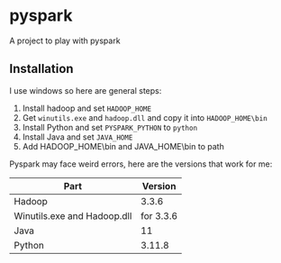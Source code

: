 # pyspark

A project to play with pyspark

## Installation 

I use windows so here are general steps:


1. Install hadoop and set `HADOOP_HOME`
2. Get `winutils.exe` and `hadoop.dll` and copy it into `HADOOP_HOME\bin`
3. Install Python and set `PYSPARK_PYTHON` to `python`
4. Install Java and set `JAVA_HOME`
5. Add HADOOP_HOME\bin and JAVA_HOME\bin to path


Pyspark may face weird errors, here are the versions that work for me:


| Part | Version |
|-------|--------|
| Hadoop | 3.3.6 |
| Winutils.exe and Hadoop.dll | for 3.3.6 |
| Java | 11 |
| Python | 3.11.8 |